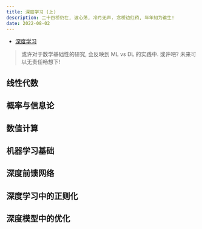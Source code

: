 ```yaml
---
title: 深度学习 (上)
description: 二十四桥仍在, 波心荡, 冷月无声. 念桥边红药, 年年知为谁生!
date: 2022-08-02
---
```


- [深度学习](https://book.douban.com/subject/27087503/)

> 或许对于数学基础性的研究, 会反映到 ML vs DL 的实践中.
  或许吧? 未来可以无责任畅想下!

## 线性代数

## 概率与信息论

## 数值计算

## 机器学习基础

## 深度前馈网络

## 深度学习中的正则化

## 深度模型中的优化
